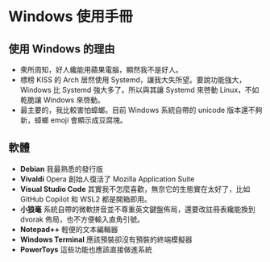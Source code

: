 # Windows 使用手冊

## 使用 Windows 的理由

- 衆所周知，好人纔能用蘋果電腦，顯然我不是好人。
- 標榜 KISS 的 Arch 居然使用 Systemd，讓我大失所望。要說功能強大，Windows 比 Systemd 強大多了。所以與其讓 Systemd 來啓動 Linux，不如乾脆讓 Windows 來啓動。
- 最主要的，我比較害怕蟑螂。目前 Windows 系統自帶的 unicode 版本還不夠新，蟑螂 emoji 會顯示成豆腐塊。

## 軟體

- **Debian** 我最熟悉的發行版
- **Vivaldi** Opera 創始人復活了 Mozilla Application Suite
- **Visual Studio Code** 其實我不怎麼喜歡，無奈它的生態實在太好了，比如 GitHub Copilot 和 WSL2 都是開箱即用。
- **小狼毫** 系統自帶的微軟拼音並不尊重英文鍵盤佈局，還要改註冊表纔能換到 dvorak 佈局，也不方便輸入直角引號。
- **Notepad++** 輕便的文本編輯器
- **Windows Terminal** 應該預裝卻沒有預裝的終端模擬器
- **PowerToys** 這些功能也應該直接做進系統
